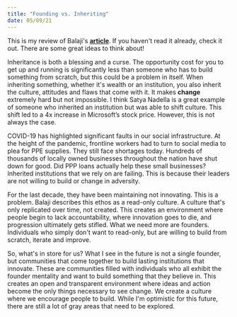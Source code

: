 ```yaml
---
title: "Founding vs. Inheriting"
date: 05/09/21
---
```


This is my review of Balaji's **[article](https://1729.com/founding-vs-inheriting/)**. If you haven't read it already, check it out. There are some great ideas to think about!

Inheritance is both a blessing and a curse. The opportunity cost for you to get up and running is significantly less than someone who has to build something from scratch, but this could be a problem in itself. When inheriting something, whether it's wealth or an institution, you also inherit the culture, attitudes and flaws that come with it. It makes **change** extremely hard but not impossible. I think Satya Nadella is a great example of someone who inherited an institution but was able to shift culture. This shift led to a 4x increase in Microsoft’s stock price. However, this is not always the case.

COVID-19 has highlighted significant faults in our social infrastructure. At the height of the pandemic, frontline workers had to turn to social media to plea for PPE supplies. They still face shortages today. Hundreds of thousands of locally owned businesses throughout the nation have shut down for good. Did PPP loans actually help these small businesses? Inherited institutions that we rely on are failing. This is because their leaders are not willing to build or change in adversity. 

For the last decade, they have been maintaining not innovating. This is a problem. Balaji describes this ethos as a read-only culture. A culture that's only replicated over time, not created. This creates an environment where people begin to lack accountability, where innovation goes to die, and progression ultimately gets stifled. What we need more are founders. Individuals who simply don't want to read-only, but are willing to build from scratch, iterate and improve. 

So, what's in store for us? What I see in the future is not a single founder, but communities that come together to build lasting institutions that innovate. These are communities filled with individuals who all exhibit the founder mentality and want to build something that they believe in. This creates an open and transparent environment where ideas and action become the only things necessary to see change. We create a culture where we encourage people to build. While I'm optimistic for this future, there are still a lot of gray areas that need to be explored.